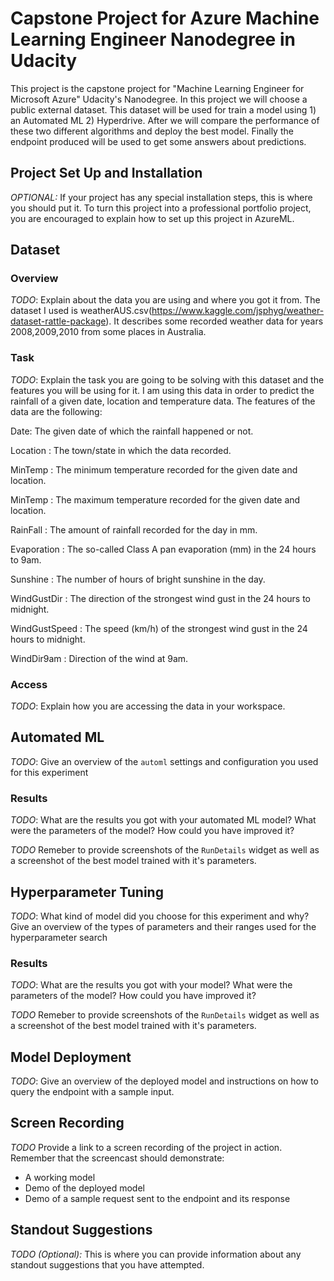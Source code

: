 # Capstone Project for Azure Machine Learning Engineer Nanodegree in Udacity 

This project is the capstone project for "Machine Learning Engineer for Microsoft Azure" Udacity's Nanodegree. In this project we will choose 
a public external dataset. This dataset will be used for train a model using 1) an Automated ML 2) Hyperdrive. After we will compare the performance of these
two different algorithms and deploy the best model. Finally the endpoint produced will be used to get some answers about predictions.

## Project Set Up and Installation
*OPTIONAL:* If your project has any special installation steps, this is where you should put it. To turn this project into a professional portfolio project, you are encouraged to explain how to set up this project in AzureML.

## Dataset

### Overview
*TODO*: Explain about the data you are using and where you got it from.
The dataset I used is weatherAUS.csv(https://www.kaggle.com/jsphyg/weather-dataset-rattle-package). It describes some recorded weather data for years 2008,2009,2010 from
some places in Australia. 

### Task
*TODO*: Explain the task you are going to be solving with this dataset and the features you will be using for it.
I am using this data in order to predict the rainfall of a given date, location and temperature data. The features of the data are the following: 

Date: The given date of which the rainfall happened or not.

Location : The town/state in which the data recorded.

MinTemp : The minimum temperature recorded for the given date and location.

MinTemp : The maximum temperature recorded for the given date and location.

RainFall : The amount of rainfall recorded for the day in mm.

Evaporation : The so-called Class A pan evaporation (mm) in the 24 hours to 9am.

Sunshine : The number of hours of bright sunshine in the day.

WindGustDir : The direction of the strongest wind gust in the 24 hours to midnight.

WindGustSpeed : The speed (km/h) of the strongest wind gust in the 24 hours to midnight.

WindDir9am : Direction of the wind at 9am.

### Access
*TODO*: Explain how you are accessing the data in your workspace.

## Automated ML
*TODO*: Give an overview of the `automl` settings and configuration you used for this experiment

### Results
*TODO*: What are the results you got with your automated ML model? What were the parameters of the model? How could you have improved it?

*TODO* Remeber to provide screenshots of the `RunDetails` widget as well as a screenshot of the best model trained with it's parameters.

## Hyperparameter Tuning
*TODO*: What kind of model did you choose for this experiment and why? Give an overview of the types of parameters and their ranges used for the hyperparameter search


### Results
*TODO*: What are the results you got with your model? What were the parameters of the model? How could you have improved it?

*TODO* Remeber to provide screenshots of the `RunDetails` widget as well as a screenshot of the best model trained with it's parameters.

## Model Deployment
*TODO*: Give an overview of the deployed model and instructions on how to query the endpoint with a sample input.

## Screen Recording
*TODO* Provide a link to a screen recording of the project in action. Remember that the screencast should demonstrate:
- A working model
- Demo of the deployed  model
- Demo of a sample request sent to the endpoint and its response

## Standout Suggestions
*TODO (Optional):* This is where you can provide information about any standout suggestions that you have attempted.
